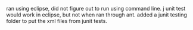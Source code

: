 ran using eclipse, did not figure out to run using command line.
j unit test would work in eclipse, but not when ran through ant.
added a junit testing folder to put the xml files from junit tests.
